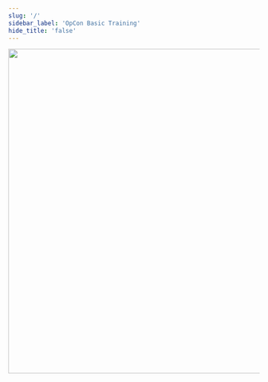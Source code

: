 ```yaml
---
slug: '/'
sidebar_label: 'OpCon Basic Training'
hide_title: 'false'
---
```



<img src="imgbasic/BasicTrainingicon.png" width="650"></img>


